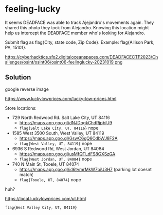 # feeling-lucky

It seems DEADFACE was able to track Ajejandro's movements again. 
They shared this photo they took from Alejandro. 
Knowing this location might help us intercept the DEADFACE member who's looking for Alejandro.

Submit flag as flag{City, state code, Zip Code}. Example: flag{Allison Park, PA, 15101}.

https://cyberhacktics.sfo2.digitaloceanspaces.com/DEADFACECTF2023/Challenges/osint/osint06/osint06-feelinglucky-20231019.png

## Solution

google reverse image

https://www.luckylowprices.com/lucky-low-prices.html

Store locations:

- 729 North Redwood Rd. Salt Lake City, UT 84116
  - https://maps.app.goo.gl/dNJDogkChdRjpbiU9
  - `flag{Salt Lake City, UT, 84116}` nope
- 1585 West 3500 South, West Valley, UT 84119 
  - https://maps.app.goo.gl/GswC6gQ6CdbWJ8F2A
  - `flag{West Valley, UT, 84119}` nope
- 6936 S Redwood Rd, West Jordan, UT 84084
  - https://maps.app.goo.gl/usMfQTLdFS8GXSzGA
  - `flag{West Jordan, UT, 84084}` nope
- 740 N Main St, Tooele, UT 84074 
  - https://maps.app.goo.gl/id6tvmrMkW7biU3H7 (parking lot doesnt match)
  - `flag{Tooele, UT, 84074}` nope

huh?

https://local.luckylowprices.com/ut.html

`flag{West Valley City, UT, 84119}`
